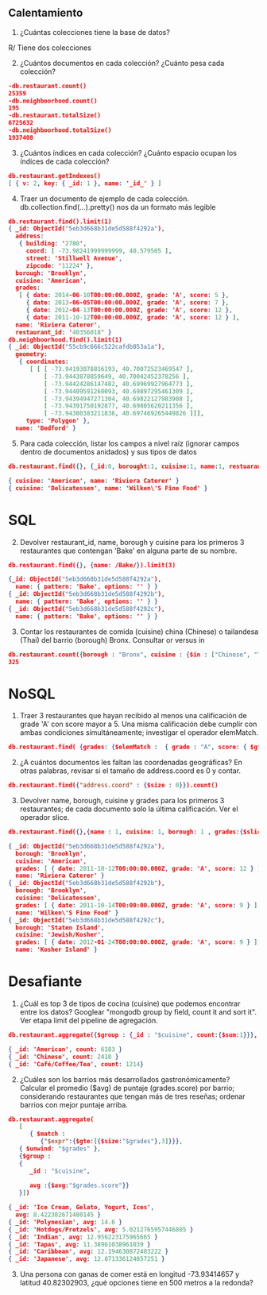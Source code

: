 ## Calentamiento 

1. ¿Cuántas colecciones tiene la base de datos?

R/ Tiene dos colecciones

2. ¿Cuántos documentos en cada colección? ¿Cuánto pesa cada colección?

```JSON
-db.restaurant.count()
25359
-db.neighboorhood.count()
195
-db.restaurant.totalSize()
6725632
-db.neighboorhood.totalSize()
1937408
```

3. ¿Cuántos índices en cada colección? ¿Cuánto espacio ocupan los índices de cada
colección?

```JSON
db.restaurant.getIndexes()
[ { v: 2, key: { _id: 1 }, name: '_id_' } ]
```


4. Traer un documento de ejemplo de cada colección. db.collection.find(...).pretty() nos da
un formato más legible

```JSON
db.restaurant.find().limit(1)
{ _id: ObjectId("5eb3d668b31de5d588f4292a"),
  address: 
   { building: '2780',
     coord: [ -73.98241999999999, 40.579505 ],
     street: 'Stillwell Avenue',
     zipcode: '11224' },
  borough: 'Brooklyn',
  cuisine: 'American',
  grades: 
   [ { date: 2014-06-10T00:00:00.000Z, grade: 'A', score: 5 },
     { date: 2013-06-05T00:00:00.000Z, grade: 'A', score: 7 },
     { date: 2012-04-13T00:00:00.000Z, grade: 'A', score: 12 },
     { date: 2011-10-12T00:00:00.000Z, grade: 'A', score: 12 } ],
  name: 'Riviera Caterer',
  restaurant_id: '40356018' }
db.neighboorhood.find().limit(1)
{ _id: ObjectId("55cb9c666c522cafdb053a1a"),
  geometry: 
   { coordinates: 
      [ [ [ -73.94193078816193, 40.70072523469547 ],
          [ -73.9443878859649, 40.70042452378256 ],
          [ -73.94424286147482, 40.69969927964773 ],
          [ -73.94409591260093, 40.69897295461309 ],
          [ -73.94394947271304, 40.69822127983908 ],
          [ -73.94391750192877, 40.69805620211356 ],
          [ -73.94380383211836, 40.697469265449826 ]]],
     type: 'Polygon' },
  name: 'Bedford' }
```

5. Para cada colección, listar los campos a nivel raíz (ignorar campos dentro de
documentos anidados) y sus tipos de datos

```JSON
db.restaurant.find({}, {_id:0, borought:1, cuisine:1, name:1, restuarant_id:1}).limit(2)
```

```JSON
{ cuisine: 'American', name: 'Riviera Caterer' }
{ cuisine: 'Delicatessen', name: 'Wilken\'S Fine Food' }
```

# SQL 

2. Devolver restaurant_id, name, borough y cuisine para los primeros 3 restaurantes que contengan 'Bake'
en alguna parte de su nombre.


```JSON
db.restaurant.find({}, {name: /Bake/}).limit(3)
```

```JSON
{_id: ObjectId("5eb3d668b31de5d588f4292a"),
  name: { pattern: 'Bake', options: '' } }
{ _id: ObjectId("5eb3d668b31de5d588f4292b"),
  name: { pattern: 'Bake', options: '' } }
{ _id: ObjectId("5eb3d668b31de5d588f4292c"),
  name: { pattern: 'Bake', options: '' } }
```

3. Contar los restaurantes de comida (cuisine) china (Chinese) o tailandesa (Thai) del barrio (borough)
Bronx. Consultar or versus in

```JSON
db.restaurant.count({borough : "Bronx", cuisine : {$in : ["Chinese", "Thai"] }})
325
```
# NoSQL

1. Traer 3 restaurantes que hayan recibido al menos una calificación de grade 'A' con score mayor a 5. Una
misma calificación debe cumplir con ambas condiciones simultáneamente; investigar el operador
elemMatch.

```JSON
db.restaurant.find( {grades: {$elemMatch :  { grade : "A", score: { $gte: 5 }}}})
```

2. ¿A cuántos documentos les faltan las coordenadas geográficas? En otras palabras, revisar si el tamaño de
address.coord es 0 y contar.

```JSON
db.restaurant.find({"address.coord" : {$size : 0}}).count()
```

3. Devolver name, borough, cuisine y grades para los primeros 3 restaurantes; de cada documento solo la
última calificación. Ver el operador slice.

```JSON
db.restaurant.find({},{name : 1, cuisine: 1, borough: 1 , grades:{$slice : -1}}).limit(3)
```

```JSON
{ _id: ObjectId("5eb3d668b31de5d588f4292a"),
  borough: 'Brooklyn',
  cuisine: 'American',
  grades: [ { date: 2011-10-12T00:00:00.000Z, grade: 'A', score: 12 } ],
  name: 'Riviera Caterer' }
{ _id: ObjectId("5eb3d668b31de5d588f4292b"),
  borough: 'Brooklyn',
  cuisine: 'Delicatessen',
  grades: [ { date: 2011-10-14T00:00:00.000Z, grade: 'A', score: 9 } ],
  name: 'Wilken\'S Fine Food' }
{ _id: ObjectId("5eb3d668b31de5d588f4292c"),
  borough: 'Staten Island',
  cuisine: 'Jewish/Kosher',
  grades: [ { date: 2012-01-24T00:00:00.000Z, grade: 'A', score: 9 } ],
  name: 'Kosher Island' }
```
# Desafiante 

1. ¿Cuál es top 3 de tipos de cocina (cuisine) que podemos encontrar entre los datos? Googlear "mongodb group by
field, count it and sort it". Ver etapa limit del pipeline de agregación.

```JSON
db.restaurant.aggregate({$group : {_id : "$cuisine", count:{$sum:1}}}, {$sort: {count:-1}}, { $limit: 3 })
```

```JSON
{ _id: 'American', count: 6183 }
{ _id: 'Chinese', count: 2418 }
{ _id: 'Café/Coffee/Tea', count: 1214}
```
2. ¿Cuáles son los barrios más desarrollados gastronómicamente? Calcular el promedio ($avg) de puntaje
(grades.score) por barrio; considerando restaurantes que tengan más de tres reseñas; ordenar barrios con mejor
puntaje arriba.

```JSON
db.restaurant.aggregate(
   [ 
      { $match : 
         {"$expr":{$gte:[{$size:"$grades"},3]}}},
   { $unwind: "$grades" },
   {$group : 
   {
      _id : "$cuisine",
      
      avg :{$avg:"$grades.score"}}
   }])
```

```JSON
{ _id: 'Ice Cream, Gelato, Yogurt, Ices',
  avg: 8.422382671480145 }
{ _id: 'Polynesian', avg: 14.6 }
{ _id: 'Hotdogs/Pretzels', avg: 5.0212765957446805 }
{ _id: 'Indian', avg: 12.956223175965665 }
{ _id: 'Tapas', avg: 11.38961038961039 }
{ _id: 'Caribbean', avg: 12.194630872483222 }
{ _id: 'Japanese', avg: 12.871336124857251 }
```

3. Una persona con ganas de comer está en longitud -73.93414657 y latitud 40.82302903, ¿qué opciones tiene en
500 metros a la redonda?

```JSON
```
```JSON
```

